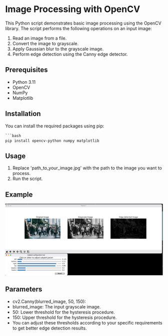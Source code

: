# Image Processing with OpenCV

This Python script demonstrates basic image processing using the OpenCV library. The script performs the following operations on an input image:

1. Read an image from a file.
2. Convert the image to grayscale.
3. Apply Gaussian blur to the grayscale image.
4. Perform edge detection using the Canny edge detector.


## Prerequisites

- Python 3.11
- OpenCV
- NumPy
- Matplotlib

## Installation

You can install the required packages using pip:

    ```bash
    pip install opencv-python numpy matplotlib


## Usage

1. Replace 'path_to_your_image.jpg' with the path to the image you want to process.
2. Run the script.

## Example

![example](example.png)


## Parameters

 - cv2.Canny(blurred_image, 50, 150):
 - blurred_image: The input grayscale image.
 - 50: Lower threshold for the hysteresis procedure.
 - 150: Upper threshold for the hysteresis procedure.
 - You can adjust these thresholds according to your specific requirements to get better edge detection results.

